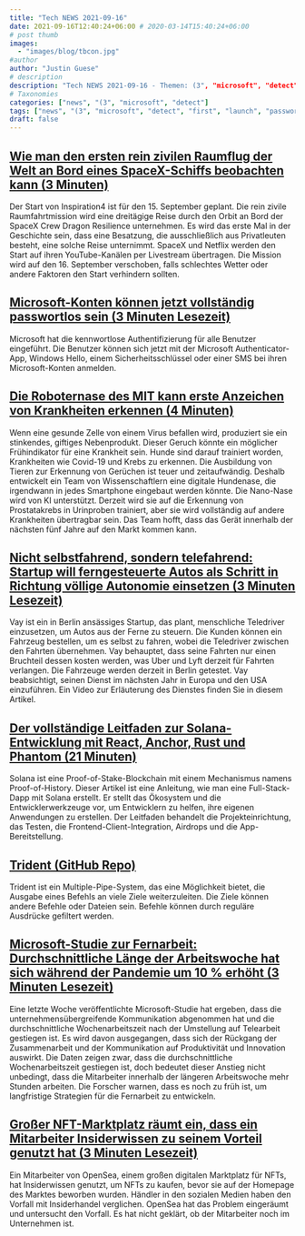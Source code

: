 ```yaml
---
title: "Tech NEWS 2021-09-16"
date: 2021-09-16T12:40:24+06:00 # 2020-03-14T15:40:24+06:00
# post thumb
images:
  - "images/blog/tbcon.jpg"
#author
author: "Justin Guese"
# description
description: "Tech NEWS 2021-09-16 - Themen: (3", "microsoft", "detect"
# Taxonomies
categories: ["news", "(3", "microsoft", "detect"]
tags: ["news", "(3", "microsoft", "detect", "first", "launch", "passwordless"]
draft: false
---
```


## [Wie man den ersten rein zivilen Raumflug der Welt an Bord eines SpaceX-Schiffs beobachten kann (3 Minuten)](https://www.vice.com/en/article/5dbvwb/how-to-watch-the-worlds-first-all-civilian-spaceflight-aboard-a-spacex-ship)

 Der Start von Inspiration4 ist für den 15. September geplant. Die rein zivile Raumfahrtmission wird eine dreitägige Reise durch den Orbit an Bord der SpaceX Crew Dragon Resilience unternehmen. Es wird das erste Mal in der Geschichte sein, dass eine Besatzung, die ausschließlich aus Privatleuten besteht, eine solche Reise unternimmt. SpaceX und Netflix werden den Start auf ihren YouTube-Kanälen per Livestream übertragen. Die Mission wird auf den 16. September verschoben, falls schlechtes Wetter oder andere Faktoren den Start verhindern sollten.

## [Microsoft-Konten können jetzt vollständig passwortlos sein (3 Minuten Lesezeit)](https://www.theverge.com/2021/9/15/22675175/microsoft-account-passwordless-no-password-security-feature)

 Microsoft hat die kennwortlose Authentifizierung für alle Benutzer eingeführt. Die Benutzer können sich jetzt mit der Microsoft Authenticator-App, Windows Hello, einem Sicherheitsschlüssel oder einer SMS bei ihren Microsoft-Konten anmelden.

## [Die Roboternase des MIT kann erste Anzeichen von Krankheiten erkennen (4 Minuten)](https://www.freethink.com/technology/mits-robotic-nose-can-detect-first-sign-of-disease)

 Wenn eine gesunde Zelle von einem Virus befallen wird, produziert sie ein stinkendes, giftiges Nebenprodukt. Dieser Geruch könnte ein möglicher Frühindikator für eine Krankheit sein. Hunde sind darauf trainiert worden, Krankheiten wie Covid-19 und Krebs zu erkennen. Die Ausbildung von Tieren zur Erkennung von Gerüchen ist teuer und zeitaufwändig. Deshalb entwickelt ein Team von Wissenschaftlern eine digitale Hundenase, die irgendwann in jedes Smartphone eingebaut werden könnte. Die Nano-Nase wird von KI unterstützt. Derzeit wird sie auf die Erkennung von Prostatakrebs in Urinproben trainiert, aber sie wird vollständig auf andere Krankheiten übertragbar sein. Das Team hofft, dass das Gerät innerhalb der nächsten fünf Jahre auf den Markt kommen kann.

## [Nicht selbstfahrend, sondern telefahrend: Startup will ferngesteuerte Autos als Schritt in Richtung völlige Autonomie einsetzen (3 Minuten Lesezeit)](https://singularityhub.com/2021/09/15/not-self-driving-but-tele-driving-startup-to-deploy-remote-controlled-cars-as-a-step-towards-full-autonomy/)

 Vay ist ein in Berlin ansässiges Startup, das plant, menschliche Teledriver einzusetzen, um Autos aus der Ferne zu steuern. Die Kunden können ein Fahrzeug bestellen, um es selbst zu fahren, wobei die Teledriver zwischen den Fahrten übernehmen. Vay behauptet, dass seine Fahrten nur einen Bruchteil dessen kosten werden, was Uber und Lyft derzeit für Fahrten verlangen. Die Fahrzeuge werden derzeit in Berlin getestet. Vay beabsichtigt, seinen Dienst im nächsten Jahr in Europa und den USA einzuführen. Ein Video zur Erläuterung des Dienstes finden Sie in diesem Artikel.

## [Der vollständige Leitfaden zur Solana-Entwicklung mit React, Anchor, Rust und Phantom (21 Minuten)](https://dev.to/dabit3/the-complete-guide-to-full-stack-solana-development-with-react-anchor-rust-and-phantom-3291)

 Solana ist eine Proof-of-Stake-Blockchain mit einem Mechanismus namens Proof-of-History. Dieser Artikel ist eine Anleitung, wie man eine Full-Stack-Dapp mit Solana erstellt. Er stellt das Ökosystem und die Entwicklerwerkzeuge vor, um Entwicklern zu helfen, ihre eigenen Anwendungen zu erstellen. Der Leitfaden behandelt die Projekteinrichtung, das Testen, die Frontend-Client-Integration, Airdrops und die App-Bereitstellung.

## [Trident (GitHub Repo)](https://github.com/MGessinger/trident)

 Trident ist ein Multiple-Pipe-System, das eine Möglichkeit bietet, die Ausgabe eines Befehls an viele Ziele weiterzuleiten. Die Ziele können andere Befehle oder Dateien sein. Befehle können durch reguläre Ausdrücke gefiltert werden.

## [Microsoft-Studie zur Fernarbeit: Durchschnittliche Länge der Arbeitswoche hat sich während der Pandemie um 10 % erhöht (3 Minuten Lesezeit)](https://www.geekwire.com/2021/microsoft-remote-work-study-average-length-workweek-increased-10-pandemic/)

 Eine letzte Woche veröffentlichte Microsoft-Studie hat ergeben, dass die unternehmensübergreifende Kommunikation abgenommen hat und die durchschnittliche Wochenarbeitszeit nach der Umstellung auf Telearbeit gestiegen ist. Es wird davon ausgegangen, dass sich der Rückgang der Zusammenarbeit und der Kommunikation auf Produktivität und Innovation auswirkt. Die Daten zeigen zwar, dass die durchschnittliche Wochenarbeitszeit gestiegen ist, doch bedeutet dieser Anstieg nicht unbedingt, dass die Mitarbeiter innerhalb der längeren Arbeitswoche mehr Stunden arbeiten. Die Forscher warnen, dass es noch zu früh ist, um langfristige Strategien für die Fernarbeit zu entwickeln.

## [Großer NFT-Marktplatz räumt ein, dass ein Mitarbeiter Insiderwissen zu seinem Vorteil genutzt hat (3 Minuten Lesezeit)](https://www.vice.com/en/article/xgxj43/major-nft-marketplace-admits-employee-used-insider-knowledge-to-profit)

 Ein Mitarbeiter von OpenSea, einem großen digitalen Marktplatz für NFTs, hat Insiderwissen genutzt, um NFTs zu kaufen, bevor sie auf der Homepage des Marktes beworben wurden. Händler in den sozialen Medien haben den Vorfall mit Insiderhandel verglichen. OpenSea hat das Problem eingeräumt und untersucht den Vorfall. Es hat nicht geklärt, ob der Mitarbeiter noch im Unternehmen ist.

